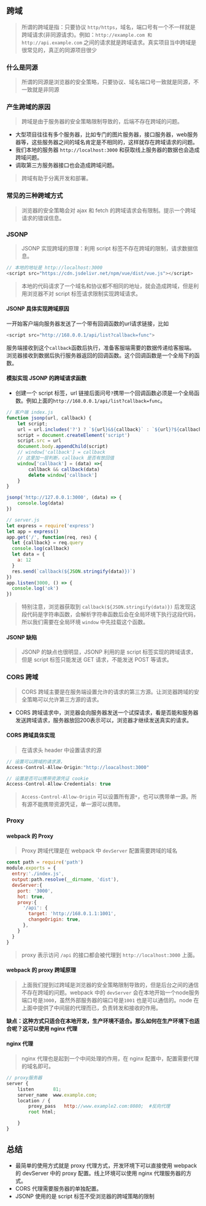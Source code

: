 ## 跨域
> 所谓的跨域是指：只要协议 `http/https`，域名，端口号有一个不一样就是跨域请求(非同源请求)。例如：`http://example.com 和 http://api.example.com` 之间的请求就是跨域请求。真实项目当中跨域是很常见的，真正的同源项目很少


### 什么是同源
> 所谓的同源是浏览器的安全策略，只要协议、域名端口号一致就是同源，不一致就是非同源


### 产生跨域的原因
> 跨域是由于服务器的安全策略限制导致的，后端不存在跨域的问题。
* 大型项目往往有多个服务器，比如专门的图片服务器，接口服务器，web服务器等，这些服务器之间的域名肯定是不相同的，这样就存在跨域请求的问题。
* 我们本地的服务器 `http://localhost:3000` 和获取线上服务器的数据也会造成跨域问题。
* 调取第三方服务器接口也会造成跨域问题。
> 跨域有助于分离开发和部署。


### 常见的三种跨域方式
> 浏览器的安全策略会对 ajax 和 fetch 的跨域请求会有限制。提示一个跨域请求的错误信息。


### JSONP
> JSONP 实现跨域的原理：利用 script 标签不存在跨域的限制，请求数据信息。
``` js
// 本地的地址是 http://localhost:3000
<script src="https://cdn.jsdelivr.net/npm/vue/dist/vue.js"></script>
```
> 本地的代码请求了一个域名和协议都不相同的地址，就会造成跨域，但是利用浏览器不对 script 标签请求限制实现跨域请求。

#### JSONP 具体实现跨域原因
一开始客户端向服务器发送了一个带有回调函数的url请求链接，比如
``` js
<script src="http://168.0.0.1/api/list?callback=func">
```
服务端接收到这个`callback`函数后执行，准备客服端需要的数据传递给客服端。浏览器接收到数据后执行服务器返回的回调函数。这个回调函数是一个全局下的函数。

#### 模拟实现 JSONP 的跨域请求函数
* 创建一个 script 标签，url 链接后面问号`?`携带一个回调函数必须是一个全局函数。例如上面的`http://168.0.0.1/api/list?callback=func`。
``` js
// 客户端 index.js
function jsonp(url, callback) {
    let script;
    url = url.includes('?') ? `${url}&${callback}` : `${url}?${callback}`
    script = document.createElement('script')
    script.src = url
    document.body.appendChild(script)
    // window['callback'] = callback
    // 这里加一层判断，callback 是否有放回值
    window['callback'] = (data) =>{
        callback && callback(data)
        delete window['callback']
    }
}

jsonp('http://127.0.0.1:3000', (data) => {
    console.log(data)
})

// server.js
let express = require('express')
let app = express()
app.get('/', function(req, res) {
  let {callback} = req.query
  console.log(callback)
  let data = {
    a: 12
  }
  res.send(`callback(${JSON.stringify(data)})`)
})
app.listen(3000, () => {
  console.log('ok')
})
```
> 特别注意，浏览器获取到 `callback(${JSON.stringify(data)})` 后发现这段代码是字符串函数，会解析字符串函数后会在全局环境下执行这段代码，所以我们需要在全局环境 `window` 中先挂载这个函数。

#### JSONP 缺陷
> JSONP 的缺点也很明显，JSONP 利用的是 script 标签实现的跨域请求，但是 script 标签只能发送 GET 请求，不能发送 POST 等请求。


### CORS 跨域
> CORS 跨域主要是在服务端设置允许的请求的第三方源。让浏览器跨域的安全策略可以允许第三方源的请求。
* CORS 跨域请求中，浏览器会向服务器发送一个试探请求，看是否能和服务器发送跨域请求，服务器放回200表示可以，浏览器才继续发送真实的请求。


#### CORS 跨域具体实现
> 在请求头 header 中设置请求的源
``` js
// 设置可以跨域的请求源，
Access-Control-Allow-Origin:"http://loacalhost:3000"

// 设置是否可以携带资源凭证 cookie
Access-Control-Allow-Credentials: true
```
> `Access-Control-Allow-Origin` 可以设置所有源`*`，也可以携带单一源。所有源不能携带资源凭证，单一源可以携带。

### Proxy
#### webpack 的 Proxy 
> Proxy 跨域代理是在 webpack 中 `devServer` 配置需要跨域的域名
``` js
const path = require('path')
module.exports = {
  entry:'./index.js',
  output:path.resolve(__dirname, 'dist'),
  devServer:{
    port: '3000',
    hot: true,
    proxy:{
      '/api': {
        target: 'http://168.0.1.1:1001',
        changeOrigin: true,
      },
    }
  }
}
```
> proxy 表示访问 `/api` 的接口都会被代理到 `http://localhost:3000` 上面。

#### webpack 的 proxy 跨域原理
> 上面我们提到过跨域是浏览器的安全策略限制导致的，但是后台之间的通信不存在跨域的问题。webpack 中的 `devServer` 会在本地开始一个node服务端口号是`3000`，虽然外部服务器的端口号是`1001` 也是可以通信的。node 在上面中提供了中间层的代理而已，负责转发和接收的作用。

**缺点：这种方式只适合在本地开发，生产环境不适合。那么如何在生产环境下也适合呢？这可以使用  nginx 代理**

#### nginx 代理
> nginx 代理也是起到一个中间处理的作用，在 nginx 配置中，配置需要代理的域名即可。
```js
// proxy服务器
server {
    listen       81;
    server_name  www.example.com;
    location / {
        proxy_pass   http://www.example2.com:8080;  #反向代理
        root html;

    }
}
```

## 总结
* 最简单的使用方式就是 proxy 代理方式，开发环境下可以直接使用 webpack 的 devServer 中的 proxy 配置。线上环境可以使用 nginx 代理服务器的方式。
* CORS 代理需要服务器的单独配置。
* JSONP 使用的是 script 标签不受浏览器的跨域策略的限制
